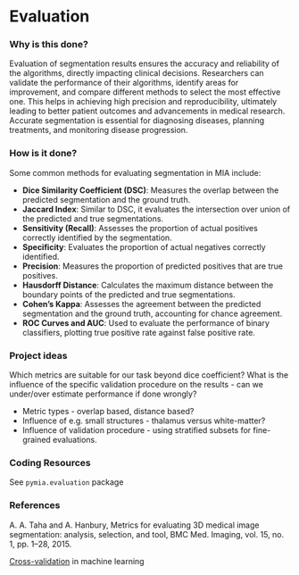 # Evaluation

### Why is this done?

Evaluation of segmentation results ensures the accuracy and reliability of the algorithms, directly impacting clinical decisions. Researchers can validate the performance of their algorithms, identify areas for improvement, and compare different methods to select the most effective one. This helps in achieving high precision and reproducibility, ultimately leading to better patient outcomes and advancements in medical research. Accurate segmentation is essential for diagnosing diseases, planning treatments, and monitoring disease progression.&#x20;

### How is it done?

Some common methods for evaluating segmentation in MIA include:

* **Dice Similarity Coefficient (DSC)**: Measures the overlap between the predicted segmentation and the ground truth.
* **Jaccard Index**: Similar to DSC, it evaluates the intersection over union of the predicted and true segmentations.
* **Sensitivity (Recall)**: Assesses the proportion of actual positives correctly identified by the segmentation.
* **Specificity**: Evaluates the proportion of actual negatives correctly identified.
* **Precision**: Measures the proportion of predicted positives that are true positives.
* **Hausdorff Distance**: Calculates the maximum distance between the boundary points of the predicted and true segmentations.
* **Cohen’s Kappa**: Assesses the agreement between the predicted segmentation and the ground truth, accounting for chance agreement.
* **ROC Curves and AUC**: Used to evaluate the performance of binary classifiers, plotting true positive rate against false positive rate.

### Project ideas

Which metrics are suitable for our task beyond dice coefficient? What is the influence of the specific validation procedure on the results - can we under/over estimate performance if done wrongly?

* Metric types - overlap based, distance based?
* Influence of e.g. small structures - thalamus versus white-matter?
* Influence of validation procedure - using stratified subsets for fine-grained evaluations.

### Coding Resources

See `pymia.evaluation` package

### References

A. A. Taha and A. Hanbury, Metrics for evaluating 3D medical image segmentation: analysis, selection, and tool, BMC Med. Imaging, vol. 15, no. 1, pp. 1–28, 2015.

[Cross-validation](https://medium.com/towards-data-science/cross-validation-in-machine-learning-72924a69872f) in machine learning

